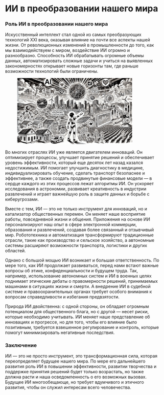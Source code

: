 # ИИ в преобразовании нашего мира

### Роль ИИ в преобразовании нашего мира

Искусственный интеллект стал одной из самых преобразующих технологий XXI века, оказывая влияние на почти все аспекты нашей жизни. От революционных изменений в промышленности до того, как мы взаимодействуем с миром, воздействие ИИ огромно и разнообразно. Способность ИИ обрабатывать огромные объемы данных, автоматизировать сложные задачи и учиться на выявленных закономерностях открывает новые горизонты там, где раньше возможности технологий были ограничены.

<div align="left"><figure><img src="../../.gitbook/assets/ai-in-transforming-world-min.png" alt="" width="375"><figcaption></figcaption></figure></div>

Во многих отраслях ИИ уже является двигателем инноваций. Он оптимизирует процессы, улучшает принятие решений и обеспечивает уровень эффективности, который еще десяток лет назад казался недостижимым. ИИ помогает улучшить диагностику в медицине, индивидуализировать обучение, сделать транспорт безопаснее и эффективнее, а также создать продвинутые финансовые модели — в сердце каждого из этих процессов лежат алгоритмы ИИ. Он ускоряет исследования в астрономии, развивает креативность в индустрии развлечений и играет важнейшую роль в защите данных и борьбе с киберугрозами.

Вместе с тем, ИИ — это не только инструмент для инноваций, но и катализатор общественных перемен. Он меняет наше восприятие работы, повседневной жизни и общения. Приложения на основе ИИ персонализируют наш опыт в сфере электронной коммерции, образования и развлечений, создавая более связанный и отзывчивый мир. Робототехника и автоматизация трансформируют традиционные отрасли, такие как производство и сельское хозяйство, а автономные системы расширяют возможности транспорта, логистики и других областей.

Однако с большой мощью ИИ возникает и большая ответственность. По мере того, как ИИ продолжает развиваться, перед нами встают важные вопросы об этике, конфиденциальности и будущем труда. Так, например, использование автономных систем и ИИ в военных целях поднимает этические дебаты о правомерности решений, принимаемых машинами в ситуациях жизни и смерти. А внедрение ИИ в судебной системе и правоохранительных органах требует особого внимания к вопросам справедливости и избегания предвзятости.

Природа ИИ двойственна: с одной стороны, он обладает огромным потенциалом для общественного блага, но с другой — несет риски, которые необходимо учитывать. ИИ меняет наше представление об инновациях и прогрессе, но для того, чтобы его влияние было позитивным, требуется взвешенное регулирование и контроль, которые помогут минимизировать негативные последствия.

### Заключение

ИИ — это не просто инструмент, это трансформационная сила, которая переопределяет будущее нашего мира. По мере его дальнейшего развития роль ИИ в повышении эффективности, развитии творчества и поддержке принятия решений будет только возрастать, но также должна расти и наша осведомленность о его возможных вызовах. Будущее ИИ многообещающе, но требует вдумчивого и этичного развития, чтобы он служил интересам всего человечества.
